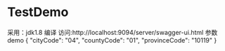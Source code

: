 # TestDemo
采用：jdk1.8 编译 访问:http://localhost:9094/server/swagger-ui.html
参数demo
{
  "cityCode": "04",
  "countyCode": "01",
  "provinceCode": "10119"
}
